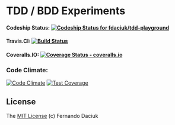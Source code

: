 # TDD / BDD Experiments

#### Codeship Status: [ ![Codeship Status for fdaciuk/tdd-playground](https://www.codeship.io/projects/c52f5d60-0f30-0132-5580-469557c864a2/status)](https://www.codeship.io/projects/32569)

#### Travis.CI: [![Build Status](https://travis-ci.org/fdaciuk/tdd-playground.svg?branch=master)](https://travis-ci.org/fdaciuk/tdd-playground)

#### Coveralls.IO: [![Coverage Status - coveralls.io](https://img.shields.io/coveralls/fdaciuk/tdd-playground.svg)](https://coveralls.io/r/fdaciuk/tdd-playground?branch=master)

### Code Climate:
[![Code Climate](https://codeclimate.com/github/fdaciuk/tdd-playground/badges/gpa.svg)](https://codeclimate.com/github/fdaciuk/tdd-playground)
[![Test Coverage](https://codeclimate.com/github/fdaciuk/tdd-playground/badges/coverage.svg)](https://codeclimate.com/github/fdaciuk/tdd-playground)

## License
The [MIT License](https://github.com/fdaciuk/licenses/blob/master/MIT-LICENSE.md) (c) Fernando Daciuk
